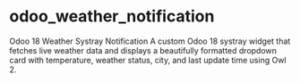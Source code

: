 # odoo_weather_notification
Odoo 18 Weather Systray Notification A custom Odoo 18 systray widget that fetches live weather data and displays a beautifully formatted dropdown card with temperature, weather status, city, and last update time using Owl 2.
